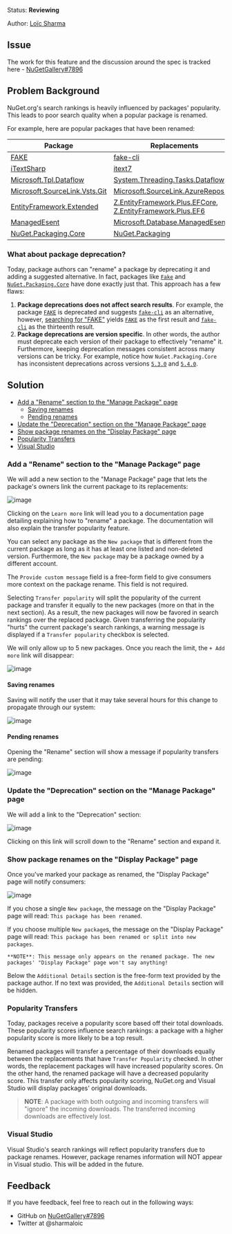 Status: **Reviewing**

Author: [Loïc Sharma](https://github.com/loic-sharma)

## Issue
The work for this feature and the discussion around the spec is tracked here - [NuGetGallery#7896](https://github.com/NuGet/NuGetGallery/issues/7896)

## Problem Background

NuGet.org's search rankings is heavily influenced by packages' popularity. This leads to poor search quality when a popular package is renamed.

For example, here are popular packages that have been renamed:

Package | Replacements
-- | --
[FAKE](https://www.nuget.org/packages/FAKE/) | [fake-cli](https://www.nuget.org/packages/fake-cli/)
[iTextSharp](https://www.nuget.org/packages/iTextSharp/) | [itext7](https://www.nuget.org/packages/itext7/)
[Microsoft.Tpl.Dataflow](https://www.nuget.org/packages/Microsoft.Tpl.Dataflow/) | [System.Threading.Tasks.Dataflow](https://www.nuget.org/packages/System.Threading.Tasks.Dataflow/)
[Microsoft.SourceLink.Vsts.Git](https://www.nuget.org/packages/Microsoft.SourceLink.Vsts.Git) | [Microsoft.SourceLink.AzureRepos.Git](https://www.nuget.org/packages/Microsoft.SourceLink.AzureRepos.Git/)
[EntityFramework.Extended](https://www.nuget.org/packages/EntityFramework.Extended/) |[ Z.EntityFramework.Plus.EFCore](https://www.nuget.org/packages/Z.EntityFramework.Plus.EFCore/), [Z.EntityFramework.Plus.EF6](https://www.nuget.org/packages/Z.EntityFramework.Plus.EF6/)
[ManagedEsent](https://www.nuget.org/packages/ManagedEsent/) | [Microsoft.Database.ManagedEsent](https://www.nuget.org/packages/Microsoft.Database.ManagedEsent/)
[NuGet.Packaging.Core](https://www.nuget.org/packages/NuGet.Packaging.Core/5.3.0) | [NuGet.Packaging](https://www.nuget.org/packages/NuGet.Packaging )

### What about package deprecation?

Today, package authors can "rename" a package by deprecating it and adding a suggested alternative. In fact, packages like [`Fake`](https://www.nuget.org/packages/FAKE/) and [`NuGet.Packaging.Core`](https://www.nuget.org/packages/NuGet.Packaging.Core/5.3.0) have done exactly just that. This approach has a few flaws:

1. **Package deprecations does not affect search results**. For example, the package [`FAKE`](https://www.nuget.org/packages/FAKE/) is deprecated and suggests [`fake-cli`](https://www.nuget.org/packages/fake-cli) as an alternative, however, [searching for "FAKE"](https://www.nuget.org/packages?q=FAKE) yields [`FAKE`](https://www.nuget.org/packages/FAKE/) as the first result and [`fake-cli`](https://www.nuget.org/packages/fake-cli) as the thirteenth result.
1. **Package deprecations are version specific**. In other words, the author must deprecate each version of their package to effectively "rename" it. Furthermore, keeping deprecation messages consistent across many versions can be tricky. For example, notice how `NuGet.Packaging.Core` has inconsistent deprecations across versions [`5.3.0`](https://www.nuget.org/packages/NuGet.Packaging.Core/5.3.0) and [`5.4.0`](https://www.nuget.org/packages/NuGet.Packaging.Core/5.4.0).

## Solution

* [Add a "Rename" section to the "Manage Package" page](https://github.com/NuGet/Home/wiki/Support-package-renames#add-a-rename-section-to-the-manage-package-page)
  * [Saving renames](https://github.com/NuGet/Home/wiki/Support-package-renames#saving-renames)
  * [Pending renames](https://github.com/NuGet/Home/wiki/Support-package-renames#pending-renames)
* [Update the "Deprecation" section on the "Manage Package" page](https://github.com/NuGet/Home/wiki/Support-package-renames#update-the-deprecation-section-on-the-manage-package-page)
* [Show package renames on the "Display Package" page](https://github.com/NuGet/Home/wiki/Support-package-renames#show-package-renames-on-the-display-package-page)
* [Popularity Transfers](https://github.com/NuGet/Home/wiki/Support-package-renames#popularity-transfers)
* [Visual Studio](https://github.com/NuGet/Home/wiki/Support-package-renames#visual-studio)

### Add a "Rename" section to the "Manage Package" page

We will add a new section to the "Manage Package" page that lets the package's owners link the current package to its replacements:

![image](https://user-images.githubusercontent.com/737941/77343450-ea787300-6cee-11ea-95f1-935ffc452fd1.png)

Clicking on the `Learn more` link will lead you to a documentation page detailing explaining how to "rename" a package. The documentation will also explain the transfer popularity feature.

You can select any package as the `New package` that is different from the current package as long as it has at least one listed and non-deleted version. Furthermore, the `New package` may be a package owned by a different account.

The `Provide custom message` field is a free-form field to give consumers more context on the package rename. This field is not required.

Selecting `Transfer popularity` will split the popularity of the current package and transfer it equally to the new packages (more on that in the next section). As a result, the new packages will now be favored in search rankings over the replaced package. Given transferring the popularity "hurts" the current package's search rankings, a warning message is displayed if a `Transfer popularity` checkbox is selected.

We will only allow up to 5 new packages. Once you reach the limit, the `+ Add more` link will disappear:

![image](https://user-images.githubusercontent.com/737941/79151860-146a0600-7d80-11ea-9449-bae28e6f527e.png)

#### Saving renames

Saving will notify the user that it may take several hours for this change to propagate through our system:

![image](https://user-images.githubusercontent.com/737941/79152031-5c892880-7d80-11ea-9bf3-82f09bcd4835.png)

#### Pending renames

Opening the "Rename" section will show a message if popularity transfers are pending:

![image](https://user-images.githubusercontent.com/737941/79151940-3794b580-7d80-11ea-82d8-09d4347dd235.png)

### Update the "Deprecation" section on the "Manage Package" page
We will add a link to the "Deprecation" section:

![image](https://user-images.githubusercontent.com/737941/79291677-1c12d300-7e84-11ea-8ea5-355996eb6404.png)

Clicking on this link will scroll down to the "Rename" section and expand it.

### Show package renames on the "Display Package" page

Once you've marked your package as renamed, the "Display Package" page will notify consumers:

![image](https://user-images.githubusercontent.com/737941/79152134-83dff580-7d80-11ea-9948-8b94802fe84f.png)

If you chose a single `New package`, the message on the "Display Package" page will read: `This package has been renamed`.

If you choose multiple `New package`s, the message on the "Display Package" page will read: `This package has been renamed or split into new packages`.

    **NOTE**: This message only appears on the renamed package. The new packages' "Display Package" page won't say anything!

Below the `Additional Details` section is the free-form text provided by the package author. If no text was provided, the `Additional Details` section will be hidden.

### Popularity Transfers
Today, packages receive a popularity score based off their total downloads. These popularity scores influence search rankings: a package with a higher popularity score is more likely to be a top result.

Renamed packages will transfer a percentage of their downloads equally between the replacements that have `Transfer Popularity` checked. In other words, the replacement packages will have increased popularity scores. On the other hand, the renamed package will have a decreased popularity score. This transfer only affects popularity scoring, NuGet.org and Visual Studio will display packages' original downloads.

> **NOTE**: A package with both outgoing and incoming transfers will "ignore" the incoming downloads. The transferred incoming downloads are effectively lost.

### Visual Studio

Visual Studio's search rankings will reflect popularity transfers due to package renames. However, package renames information will NOT appear in Visual studio. This will be added in the future.

## Feedback
If you have feedback, feel free to reach out in the following ways:

* GitHub on [NuGetGallery#7896](https://github.com/NuGet/NuGetGallery/issues/7896)
* Twitter at @sharmaloic